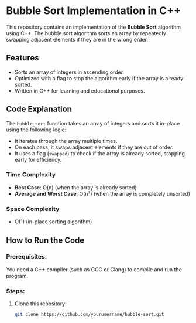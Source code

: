 # Bubble Sort Implementation in C++

This repository contains an implementation of the **Bubble Sort** algorithm using C++. The bubble sort algorithm sorts an array by repeatedly swapping adjacent elements if they are in the wrong order.

## Features
- Sorts an array of integers in ascending order.
- Optimized with a flag to stop the algorithm early if the array is already sorted.
- Written in C++ for learning and educational purposes.

## Code Explanation
The `bubble_sort` function takes an array of integers and sorts it in-place using the following logic:
- It iterates through the array multiple times.
- On each pass, it swaps adjacent elements if they are out of order.
- It uses a flag (`swapped`) to check if the array is already sorted, stopping early for efficiency.

### Time Complexity
- **Best Case**: O(n) (when the array is already sorted)
- **Average and Worst Case**: O(n²) (when the array is completely unsorted)

### Space Complexity
- O(1) (in-place sorting algorithm)

## How to Run the Code
### Prerequisites:
You need a C++ compiler (such as GCC or Clang) to compile and run the program.

### Steps:
1. Clone this repository:
   ```bash
   git clone https://github.com/yourusername/bubble-sort.git

